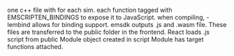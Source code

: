 one c++ file with for each sim.
each function tagged with EMSCRIPTEN_BINDINGS to expose it to JavaScript.
when compiling, -lembind allows for binding support.
emsdk outputs .js and .wasm file.
These files are transferred to the public folder in the frontend.
React loads .js script from public
Module object created in script
Module has target functions attached.
